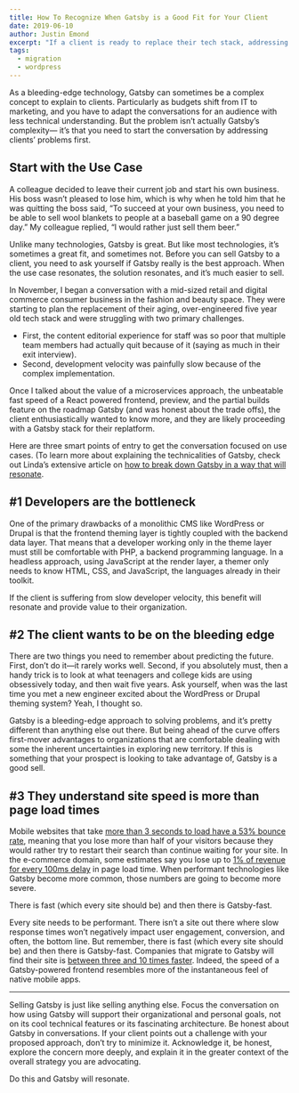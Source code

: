 ```yaml
---
title: How To Recognize When Gatsby is a Good Fit for Your Client
date: 2019-06-10
author: Justin Emond
excerpt: "If a client is ready to replace their tech stack, addressing their needs and using a use case is key to determining if Gatsby is a good fit as a replacement."
tags:
  - migration
  - wordpress
---
```


As a bleeding-edge technology, Gatsby can sometimes be a complex concept to explain to clients. Particularly as budgets shift from IT to marketing, and you have to adapt the conversations for an audience with less technical understanding. But the problem isn’t actually Gatsby’s complexity— it’s that you need to start the conversation by addressing clients’ problems first.

## Start with the Use Case

A colleague decided to leave their current job and start his own business. His boss wasn’t pleased to lose him, which is why when he told him that he was quitting the boss said, “To succeed at your own business, you need to be able to sell wool blankets to people at a baseball game on a 90 degree day.” My colleague replied, “I would rather just sell them beer.”

Unlike many technologies, Gatsby is great. But like most technologies, it’s sometimes a great fit, and sometimes not. Before you can sell Gatsby to a client, you need to ask yourself if Gatsby really is the best approach. When the use case resonates, the solution resonates, and it’s much easier to sell.

In November, I began a conversation with a mid-sized retail and digital commerce consumer business in the fashion and beauty space. They were starting to plan the replacement of their aging, over-engineered five year old tech stack and were struggling with two primary challenges.

- First, the content editorial experience for staff was so poor that multiple team members had actually quit because of it (saying as much in their exit interview).
- Second, development velocity was painfully slow because of the complex implementation.

Once I talked about the value of a microservices approach, the unbeatable fast speed of a React powered frontend, preview, and the partial builds feature on the roadmap Gatsby (and was honest about the trade offs), the client enthusiastically wanted to know more, and they are likely proceeding with a Gatsby stack for their replatform.

Here are three smart points of entry to get the conversation focused on use cases. (To learn more about explaining the technicalities of Gatsby, check out Linda’s extensive article on [how to break down Gatsby in a way that will resonate](/blog/2019-03-07-sell-gatsby-to-clients/).

## #1 Developers are the bottleneck

One of the primary drawbacks of a monolithic CMS like WordPress or Drupal is that the frontend theming layer is tightly coupled with the backend data layer. That means that a developer working only in the theme layer must still be comfortable with PHP, a backend programming language. In a headless approach, using JavaScript at the render layer, a themer only needs to know HTML, CSS, and JavaScript, the languages already in their toolkit.

If the client is suffering from slow developer velocity, this benefit will resonate and provide value to their organization.

## #2 The client wants to be on the bleeding edge

There are two things you need to remember about predicting the future. First, don’t do it—it rarely works well. Second, if you absolutely must, then a handy trick is to look at what teenagers and college kids are using obsessively today, and then wait five years. Ask yourself, when was the last time you met a new engineer excited about the WordPress or Drupal theming system? Yeah, I thought so.

Gatsby is a bleeding-edge approach to solving problems, and it’s pretty different than anything else out there. But being ahead of the curve offers first-mover advantages to organizations that are comfortable dealing with some the inherent uncertainties in exploring new territory. If this is something that your prospect is looking to take advantage of, Gatsby is a good sell.

## #3 They understand site speed is more than page load times

Mobile websites that take [more than 3 seconds to load have a 53% bounce rate](https://www.thinkwithgoogle.com/marketing-resources/data-measurement/mobile-page-speed-new-industry-benchmarks/), meaning that you lose more than half of your visitors because they would rather try to restart their search than continue waiting for your site. In the e-commerce domain, some estimates say you lose up to [1% of revenue for every 100ms delay](https://www.section.io/blog/page-load-time-bounce-rate/) in page load time. When performant technologies like Gatsby become more common, those numbers are going to become more severe.

<Pullquote>
  There is fast (which every site should be) and then there is Gatsby-fast.
</Pullquote>

Every site needs to be performant. There isn’t a site out there where slow response times won’t negatively impact user engagement, conversion, and often, the bottom line. But remember, there is fast (which every site should be) and then there is Gatsby-fast. Companies that migrate to Gatsby will find their site is [between three and 10 times faster](https://www.gatsbyjs.com/guides/why-are-gatsby-sites-fast/). Indeed, the speed of a Gatsby-powered frontend resembles more of the instantaneous feel of native mobile apps.

---

Selling Gatsby is just like selling anything else. Focus the conversation on how using Gatsby will support their organizational and personal goals, not on its cool technical features or its fascinating architecture. Be honest about Gatsby in conversations. If your client points out a challenge with your proposed approach, don’t try to minimize it. Acknowledge it, be honest, explore the concern more deeply, and explain it in the greater context of the overall strategy you are advocating.

Do this and Gatsby will resonate.
